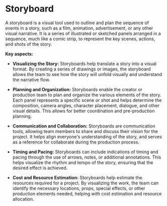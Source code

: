 # Storyboard

A storyboard is a visual tool used to outline and plan the sequence of events in a story, such as a film, animation, advertisement, or any other visual narrative. It is a series of illustrated or sketched panels arranged in a sequence, much like a comic strip, to represent the key scenes, actions, and shots of the story.

**Key aspects:**

* **Visualizing the Story:** Storyboards help translate a story into a visual format. By creating a series of drawings or images, the storyboard allows the team to see how the story will unfold visually and understand the narrative flow.

* **Planning and Organization:** Storyboards enable the creator or production team to plan and organize the various elements of the story. Each panel represents a specific scene or shot and helps determine the composition, camera angles, character placement, dialogue, and other visual details. This allows for better coordination and pre-production planning.

* **Communication and Collaboration:** Storyboards are communication tools, allowing team members to share and discuss their vision for the project. It helps align everyone's understanding of the story, and serves as a reference for collaborate during the production process.

* **Timing and Pacing:** Storyboards can include indications of timing and pacing through the use of arrows, notes, or additional annotations. This helps visualize the rhythm and tempo of the story, ensuring that the desired effect is achieved.

* **Cost and Resource Estimation:** Storyboards help estimate the resources required for a project. By visualizing the work, the team can identify the necessary locations, props, special effects, or other production elements needed, helping with cost estimation and resource allocation.
